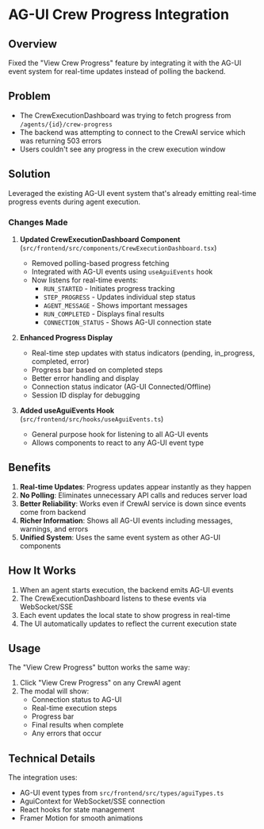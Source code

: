# AG-UI Crew Progress Integration

## Overview
Fixed the "View Crew Progress" feature by integrating it with the AG-UI event system for real-time updates instead of polling the backend.

## Problem
- The CrewExecutionDashboard was trying to fetch progress from `/agents/{id}/crew-progress`
- The backend was attempting to connect to the CrewAI service which was returning 503 errors
- Users couldn't see any progress in the crew execution window

## Solution
Leveraged the existing AG-UI event system that's already emitting real-time progress events during agent execution.

### Changes Made

1. **Updated CrewExecutionDashboard Component** (`src/frontend/src/components/CrewExecutionDashboard.tsx`)
   - Removed polling-based progress fetching
   - Integrated with AG-UI events using `useAguiEvents` hook
   - Now listens for real-time events:
     - `RUN_STARTED` - Initiates progress tracking
     - `STEP_PROGRESS` - Updates individual step status
     - `AGENT_MESSAGE` - Shows important messages
     - `RUN_COMPLETED` - Displays final results
     - `CONNECTION_STATUS` - Shows AG-UI connection state
   
2. **Enhanced Progress Display**
   - Real-time step updates with status indicators (pending, in_progress, completed, error)
   - Progress bar based on completed steps
   - Better error handling and display
   - Connection status indicator (AG-UI Connected/Offline)
   - Session ID display for debugging

3. **Added useAguiEvents Hook** (`src/frontend/src/hooks/useAguiEvents.ts`)
   - General purpose hook for listening to all AG-UI events
   - Allows components to react to any AG-UI event type

## Benefits

1. **Real-time Updates**: Progress updates appear instantly as they happen
2. **No Polling**: Eliminates unnecessary API calls and reduces server load
3. **Better Reliability**: Works even if CrewAI service is down since events come from backend
4. **Richer Information**: Shows all AG-UI events including messages, warnings, and errors
5. **Unified System**: Uses the same event system as other AG-UI components

## How It Works

1. When an agent starts execution, the backend emits AG-UI events
2. The CrewExecutionDashboard listens to these events via WebSocket/SSE
3. Each event updates the local state to show progress in real-time
4. The UI automatically updates to reflect the current execution state

## Usage

The "View Crew Progress" button works the same way:
1. Click "View Crew Progress" on any CrewAI agent
2. The modal will show:
   - Connection status to AG-UI
   - Real-time execution steps
   - Progress bar
   - Final results when complete
   - Any errors that occur

## Technical Details

The integration uses:
- AG-UI event types from `src/frontend/src/types/aguiTypes.ts`
- AguiContext for WebSocket/SSE connection
- React hooks for state management
- Framer Motion for smooth animations 
